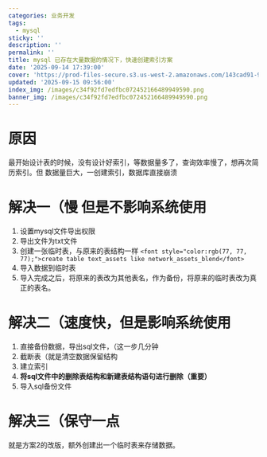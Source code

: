 ```yaml
---
categories: 业务开发
tags:
  - mysql
sticky: ''
description: ''
permalink: ''
title: mysql 已存在大量数据的情况下，快速创建索引方案
date: '2025-09-14 17:39:00'
cover: 'https://prod-files-secure.s3.us-west-2.amazonaws.com/143cad91-961b-48b0-82dc-78fbb6eb5abe/988b7974-cdc2-4e9f-acbd-04f3a00dd49f/63190571_p0.png?X-Amz-Algorithm=AWS4-HMAC-SHA256&X-Amz-Content-Sha256=UNSIGNED-PAYLOAD&X-Amz-Credential=ASIAZI2LB466YU7IWCAG%2F20250915%2Fus-west-2%2Fs3%2Faws4_request&X-Amz-Date=20250915T080723Z&X-Amz-Expires=3600&X-Amz-Security-Token=IQoJb3JpZ2luX2VjEPf%2F%2F%2F%2F%2F%2F%2F%2F%2F%2FwEaCXVzLXdlc3QtMiJIMEYCIQDZh9HLEX2ksSHnFshVtidMn4phb%2FVcVDIDDiWA3WAwcQIhAJYkYmx8KAz%2BBJA0IR53u5NC8XQKdrDaoqL%2BKl%2FhFMzEKv8DCG8QABoMNjM3NDIzMTgzODA1IgwDTwb8PILZ6oPK5foq3AMIBRoqMqWfbq4mfeGeB2iNsZAQ5jTuZAkAD5GZZ%2FJN%2FTBFWgIhgrbbRXIOIb%2BQRzQsabc81wzVTFx%2BOqeGOTwyDcGmQEG9b%2F6FpB3al6K7Yj13fZbRMa311YeAYmcLvWUx3zr4D1HTDCoy%2FUslzrmu5YN7WKZaDySu6q%2BZsyYwneM4SAUk31dKx7TU%2Bx9B3%2FaOQGFq1x73Nat49HQahHdlXlB8iBp0Wzecv%2BXlCCEn2Ra1bFepXTPozBC1S9X0038IG8ZZlzzjfIblvKbebdxlVHVpI3ALDcDo6LaGwe%2Bd4pcRlsbIXOvhBvJl%2B9xQK04ioHeDQx3QUegCgjETBT03m%2Bvs%2FPdMXEPLKfvoXEp4Ez2ZY27bZLY5JCCh%2BP1BYy1YZQJ0CS8XDAXFwTlXDRdhrYx8pUxK8eAQwhUf%2FUj8%2BUNtAS%2By6LHZJX%2F3EFZ1tmMcTXt5T25kmm0v96pVQ5mAew9AwPhUQdOGjQrcOczfH6X%2BTnYn5VE7SH3cQQnTLwTeZvHvOdmJLs8hFybfMBEQpBxB6%2B2x8uToRwELgZ2wvc2vKVn1Q%2F7ymRJOhE2C85aYqz%2B48BiW4dau0ORPMgX%2Fyy5aI0SZ%2FESIS5V6FRVGxPdSJsftkIsSuGFtYTDc357GBjqkAZ3yvqVQyIeguvtSKlWEPiop%2F0p1205qMD4frxbdpiDZNyu2X2Pbar8n1BU5rj7Ag4q8ExrGfiW0IlZVfgqtEDfiCv5osqfYHHzJ2Xrc8XuM1sRKDgrFf1sYbFh6MReTvM3OHt5w9zS6jvWvBxmhXPGCKWiq1QckpLtwN8pcOnVevGM%2BtvgFXz5Mu31yw3p%2FhvGBE7YMQ2FK0%2B4xvMeX6hOW1veK&X-Amz-Signature=efa76cafbf7dbb80f7511828ab1f403364ff36c9be3273934a4e7d5b4532ca42&X-Amz-SignedHeaders=host&x-amz-checksum-mode=ENABLED&x-id=GetObject'
updated: '2025-09-15 09:56:00'
index_img: /images/c34f92fd7edfbc072452166489949590.png
banner_img: /images/c34f92fd7edfbc072452166489949590.png
---
```


# 原因


最开始设计表的时候，没有设计好索引，等数据量多了，查询效率慢了，想再次简历索引。但 数据量巨大，一创建索引，数据库直接崩溃


# 解决一（慢 但是不影响系统使用

1. 设置mysql文件导出权限
2. 导出文件为txt文件
3. 创建一张临时表，与原来的表结构一样 `<font style="color:rgb(77, 77, 77);">create table text_assets like network_assets_blend</font>`
4. 导入数据到临时表
5. 导入完成之后，将原来的表改为其他表名，作为备份，将原来的临时表改为真正的表名。

# 解决二（速度快，但是影响系统使用

1. 直接备份数据，导出sql文件，（这一步几分钟
2. 截断表（就是清空数据保留结构
3. 建立索引
4. **将sql文件中的删除表结构和新建表结构语句进行删除（重要）**
5. 导入sql备份文件

# 解决三（保守一点


就是方案2的改版，额外创建出一个临时表来存储数据。

